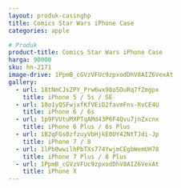 ```yaml
---
layout: produk-casinghp
title: Comics Star Wars iPhone Case
categories: apple

# Produk
product-title: Comics Star Wars iPhone Case
harga: 90000
sku: hn-2171
image-drive: 1PpmB_cGVzVFUc9zpxodDhV8AIZ6VexAt
gallery:
  - url: 18tNmCJsZPY_Prw6wx98o5DuRq7fZmgpx
    title: iPhone 5 / 5s / SE
  - url: 18o1yQSFwjxfKfVEiD2favmFns-RvCE4U
    title: iPhone 6 / 6s
  - url: 1p9FVUtuMXPTqAMd43P6F4Qvu7jnZxcnx
    title: iPhone 6 Plus / 6s Plus
  - url: 1B2qFGs0zfzuyVbHjkE0UY42NtTJdi-Jp
    title: iPhone 7 / 8
  - url: 1lPb0wwilhPbTXs774YwjmCEgbWemUH78
    title: iPhone 7 Plus / 8 Plus
  - url: 1PpmB_cGVzVFUc9zpxodDhV8AIZ6VexAt
    title: iPhone X
---
```

